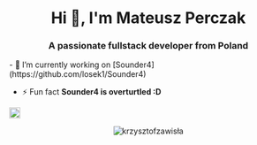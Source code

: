 <h1 align="center">Hi 👋, I'm Mateusz Perczak</h1>
<h3 align="center">A passionate fullstack developer from Poland</h3>
- 🔭 I’m currently working on [Sounder4](https://github.com/losek1/Sounder4)

- ⚡ Fun fact **Sounder4 is overturtled :D**

<p align="left"><img src="https://konpa.github.io/devicon/devicon.git/icons/python/python-original-wordmark.svg" alt="python" width="20" height="20"/></p>
<p align="center"> <img src="https://github-readme-stats.vercel.app/api?username=losek1&show_icons=true" alt="krzysztofzawisła" /> </p>
<!--
**losek1/losek1** is a ✨ _special_ ✨ repository because its `README.md` (this file) appears on your GitHub profile.

Here are some ideas to get you started:

- 🔭 I’m currently working on ...
- 🌱 I’m currently learning ...
- 👯 I’m looking to collaborate on ...
- 🤔 I’m looking for help with ...
- 💬 Ask me about ...
- 📫 How to reach me: ...
- 😄 Pronouns: ...
- ⚡ Fun fact: ...
-->
